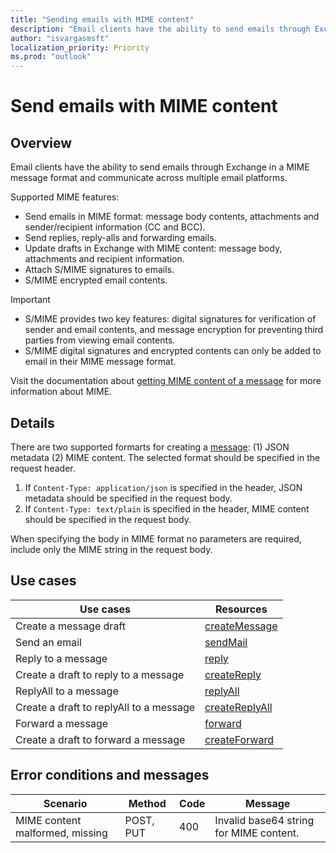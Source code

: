 ```yaml
---
title: "Sending emails with MIME content"
description: "Email clients have the ability to send emails through Exchange in a MIME message format."
author: "isvargasmsft"
localization_priority: Priority
ms.prod: "outlook"
---
```


# Send emails with MIME content

## Overview
Email clients have the ability to send emails through Exchange in a MIME message format and communicate across multiple email platforms.

Supported MIME features:
- Send emails in MIME format: message body contents, attachments and sender/recipient information (CC and BCC).
- Send replies, reply-alls and forwarding emails.
- Update drafts in Exchange with MIME content: message body, attachments and recipient information.
- Attach S/MIME signatures to emails.
- S/MIME encrypted email contents.

> [!IMPORTANT]
> * S/MIME provides two key features: digital signatures for verification of sender and email contents, and message encryption for preventing third parties from viewing email contents.
> * S/MIME digital signatures and encrypted contents can only be added to email in their MIME message format.

Visit the documentation about [getting MIME content of a message](../concepts/outlook-get-mime-message.md) for more information about MIME.

## Details
There are two supported formarts for creating a [message](/graph/api-reference/v1.0/resources/message.md): (1) JSON metadata (2) MIME content. The selected format should be specified in the request header.

1. If `Content-Type: application/json` is specified in the header, JSON metadata should be specified in the request body.
2. If `Content-Type: text/plain` is specified in the header, MIME content should be specified in the request body.

When specifying the body in MIME format no parameters are required, include only the MIME string in the request body.

## Use cases
| Use cases | Resources |
| ------| ----- |
| Create a message draft | [createMessage](/graph/api/user-post-messages.md) |
| Send an email | [sendMail](/graph/api/message-send.md) |
| Reply to a message | [reply](/graph/api/message-reply.md) |
| Create a draft to reply to a message | [createReply](/graph/api/message-createreply.md) |
| ReplyAll to a message | [replyAll](/graph/api/message-replyall.md) | 
| Create a draft to replyAll to a message | [createReplyAll](/graph/api-reference/api/message-createreplyall.md) |
| Forward a message | [forward](/graph/api-reference/api/message-forward.md) |
| Create a draft to forward a message | [createForward](/graph/api-reference/api/message-createforward.md) | 

## Error conditions and messages

|Scenario|Method|Code|Message|
|--------|------|----|-------|
| MIME content malformed, missing | POST, PUT | 400 | Invalid base64 string for MIME content. |


